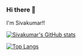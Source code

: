 ### Hi there 👋

I'm Sivakumar!!

[![Sivakumar's GitHub stats](https://github-readme-stats.vercel.app/api?username=sivakumar-sivaprakasam&langs_count=8&show_icons=true&theme=radical)](https://github.com/anuraghazra/github-readme-stats)

[![Top Langs](https://github-readme-stats.vercel.app/api/top-langs/?username=sivakumar-sivaprakasam&langs_count=8&show_icons=true&theme=radical)](https://github.com/anuraghazra/github-readme-stats)

<!--
**sivakumar-sivaprakasam/sivakumar-sivaprakasam** is a ✨ _special_ ✨ repository because its `README.md` (this file) appears on your GitHub profile.

Here are some ideas to get you started:

- 🔭 I’m currently working on ...
- 🌱 I’m currently learning ...
- 👯 I’m looking to collaborate on ...
- 🤔 I’m looking for help with ...
- 💬 Ask me about ...
- 📫 How to reach me: ...
- 😄 Pronouns: ...
- ⚡ Fun fact: ...
-->